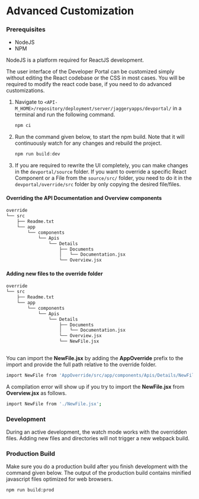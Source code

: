 # Advanced Customization

### Prerequisites

- NodeJS
- NPM

NodeJS is a platform required for ReactJS development. 

The user interface of the Developer Portal can be customized simply without editing the React codebase or  the CSS in most cases. You will be required to modify the react code base, if you need to do advanced customizations.

1. Navigate to `<API-M_HOME>/repository/deployment/server/jaggeryapps/devportal/`  in a terminal and run the following command.
    ```js
    npm ci
    ```
2. Run the command given below, to start the npm build. Note that it will continuously watch for any changes and rebuild the project.  
    ```js
    npm run build:dev
    ```
3. If you are required to rewrite the UI completely, you can make changes in the `devportal/source` folder. If you want to override a specific React Component or a File from the `source/src/` folder, you need to do it in the `devportal/override/src` folder by only copying the desired file/files.

#### Overriding the API Documentation and Overview components
```sh
override
└── src
    ├── Readme.txt
    └── app
        └── components
            └── Apis
                └── Details
                    ├── Documents
                    │   └── Documentation.jsx
                    └── Overview.jsx
```

#### Adding new files to the override folder
```sh
override
└── src
    ├── Readme.txt
    └── app
        └── components
            └── Apis
                └── Details
                    ├── Documents
                    │   └── Documentation.jsx
                    └── Overview.jsx
                    └── NewFile.jsx
                    
```
You can import the **NewFile.jsx** by adding the **AppOverride** prefix to the import and provide the full path relative to the override folder.
```sh
import NewFile from 'AppOverride/src/app/components/Apis/Details/NewFile.jsx';
```

A compilation error will show up if you try to import the **NewFile.jsx** from **Overview.jsx** as follows.
```sh
import NewFile from './NewFile.jsx';
```

### Development

During an active development, the watch mode works with the overridden files. Adding new files and directories will not trigger a new webpack build.

### Production Build

Make sure you do a production build after you finish development with the command given below. The output of the production build contains minified javascript files optimized for web browsers.

```
npm run build:prod
```

